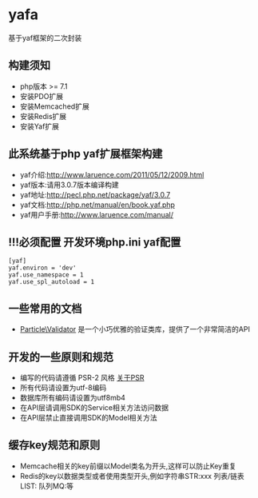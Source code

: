# yafa
基于yaf框架的二次封装

## 构建须知

* php版本 >= 7.1
* 安装PDO扩展
* 安装Memcached扩展
* 安装Redis扩展
* 安装Yaf扩展

## 此系统基于php yaf扩展框架构建

* yaf介绍:http://www.laruence.com/2011/05/12/2009.html
* yaf版本:请用3.0.7版本编译构建
* yaf地址:http://pecl.php.net/package/yaf/3.0.7
* yaf文档:http://php.net/manual/en/book.yaf.php
* yaf用户手册:http://www.laruence.com/manual/

## !!!必须配置 开发环境php.ini yaf配置

```code
[yaf]
yaf.environ = 'dev'
yaf.use_namespace = 1
yaf.use_spl_autoload = 1
```

## 一些常用的文档

* [Particle\Validator](http://validator.particle-php.com/en/latest/rules/#included-validation-rules) 是一个小巧优雅的验证类库，提供了一个非常简洁的API

## 开发的一些原则和规范

 * 编写的代码请遵循 PSR-2 风格 [关于PSR](https://psr.phphub.org/)
 * 所有代码请设置为utf-8编码
 * 数据库所有编码请设置为utf8mb4
 * 在API层请调用SDK的Service相关方法访问数据
 * 在API层禁止直接调用SDK的Model相关方法

## 缓存key规范和原则

 * Memcache相关的key前缀以Model类名为开头,这样可以防止Key重复
 * Redis的key以数据类型或者使用类型开头,例如字符串STR:xxx 列表/链表LIST: 队列MQ:等

